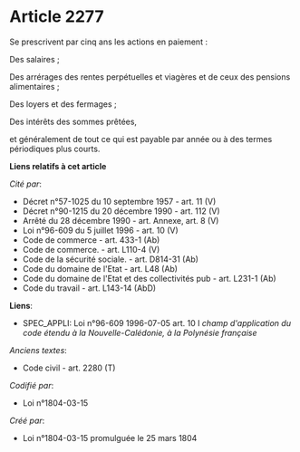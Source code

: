 # Article 2277

Se prescrivent par cinq ans les actions en paiement :

Des salaires ;

Des arrérages des rentes perpétuelles et viagères et de ceux des pensions alimentaires ;

Des loyers et des fermages ;

Des intérêts des sommes prêtées,

et généralement de tout ce qui est payable par année ou à des termes périodiques plus courts.

**Liens relatifs à cet article**

_Cité par_:

  - Décret n°57-1025 du 10 septembre 1957 - art. 11 (V)
  - Décret n°90-1215 du 20 décembre 1990 - art. 112 (V)
  - Arrêté du 28 décembre 1990 - art. Annexe, art. 8 (V)
  - Loi n°96-609 du 5 juillet 1996 - art. 10 (V)
  - Code de commerce - art. 433-1 (Ab)
  - Code de commerce. - art. L110-4 (V)
  - Code de la sécurité sociale. - art. D814-31 (Ab)
  - Code du domaine de l'Etat - art. L48 (Ab)
  - Code du domaine de l'Etat et des collectivités pub - art. L231-1 (Ab)
  - Code du travail - art. L143-14 (AbD)

**Liens**:

  - SPEC_APPLI: Loi n°96-609 1996-07-05 art. 10 I *champ d'application du code étendu à la Nouvelle-Calédonie, à la Polynésie française*

_Anciens textes_:

  - Code civil - art. 2280 (T)

_Codifié par_:

  - Loi n°1804-03-15

_Créé par_:

  - Loi n°1804-03-15 promulguée le 25 mars 1804

